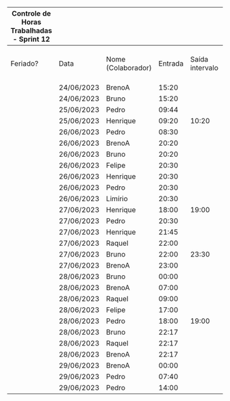 | Controle de Horas Trabalhadas - Sprint 12 |  |  |  |  |  |  |  |  |  |  |
| --- | --- | --- | --- | --- | --- | --- | --- | --- | --- | --- |
| Feriado? | Data | Nome (Colaborador) | Entrada | Saída intervalo | Retorno intervalo | Saída | Total horas |  | Nome (Colaborador) | Total horas do sprint |
|  | 24/06/2023 | BrenoA | 15:20 |  |  | 19:25 | 4:05:00 |  | BrenoA | 10:36 |
|  | 24/06/2023 | Bruno | 15:20 |  |  | 19:25 | 4:05:00 |  | Bruno | 08:14 |
|  | 25/06/2023 | Pedro | 09:44 |  |  | 10:15 | 0:31:00 |  | Felipe | 01:30 |
|  | 25/06/2023 | Henrique | 09:20 | 10:20 | 16:20 | 17:20 | 2:00:00 |  | Henrique | 05:32 |
|  | 26/06/2023 | Pedro | 08:30 |  |  | 09:00 | 0:30:00 |  | Limírio | 00:30 |
|  | 26/06/2023 | BrenoA | 20:20 |  |  | 21:20 | 1:00:00 |  | Pedro | 06:41 |
|  | 26/06/2023 | Bruno | 20:20 |  |  | 21:20 | 1:00:00 |  | Raquel | 02:40 |
|  | 26/06/2023 | Felipe | 20:30 |  |  | 21:00 | 0:30:00 |  |  |  |
|  | 26/06/2023 | Henrique | 20:30 |  |  | 21:00 | 0:30:00 |  |  |  |
|  | 26/06/2023 | Pedro | 20:30 |  |  | 21:00 | 0:30:00 |  |  |  |
|  | 26/06/2023 | Limírio | 20:30 |  |  | 21:00 | 0:30:00 |  |  |  |
|  | 27/06/2023 | Henrique | 18:00 | 19:00 | 20:15 | 21:32 | 2:17:00 |  |  |  |
|  | 27/06/2023 | Pedro | 20:30 |  |  | 21:30 | 1:00:00 |  |  |  |
|  | 27/06/2023 | Henrique | 21:45 |  |  | 22:30 | 0:45:00 |  |  |  |
|  | 27/06/2023 | Raquel | 22:00 |  |  | 23:30 | 1:30:00 |  |  |  |
|  | 27/06/2023 | Bruno | 22:00 | 23:30 | 23:45 | 23:59 | 1:44:00 |  |  |  |
|  | 27/06/2023 | BrenoA | 23:00 |  |  | 23:59 | 0:59:00 |  |  |  |
|  | 28/06/2023 | Bruno | 00:00 |  |  | 01:20 | 1:20:00 |  |  |  |
|  | 28/06/2023 | BrenoA | 07:00 |  |  | 09:45 | 2:45:00 |  |  |  |
|  | 28/06/2023 | Raquel | 09:00 |  |  | 10:05 | 1:05:00 |  |  |  |
|  | 28/06/2023 | Felipe | 17:00 |  |  | 18:00 | 1:00:00 |  |  |  |
|  | 28/06/2023 | Pedro | 18:00 | 19:00 | 21:20 | 22:00 | 1:40:00 |  |  |  |
|  | 28/06/2023 | Bruno | 22:17 |  |  | 22:22 | 0:05:00 |  |  |  |
|  | 28/06/2023 | Raquel | 22:17 |  |  | 22:22 | 0:05:00 |  |  |  |
|  | 28/06/2023 | BrenoA | 22:17 |  |  | 23:59 | 1:42:00 |  |  |  |
|  | 29/06/2023 | BrenoA | 00:00 |  |  | 00:05 | 0:05:00 |  |  |  |
|  | 29/06/2023 | Pedro | 07:40 |  |  | 09:30 | 1:50:00 |  |  |  |
|  | 29/06/2023 | Pedro | 14:00 |  |  | 14:40 | 0:40:00 |  |  |  |
